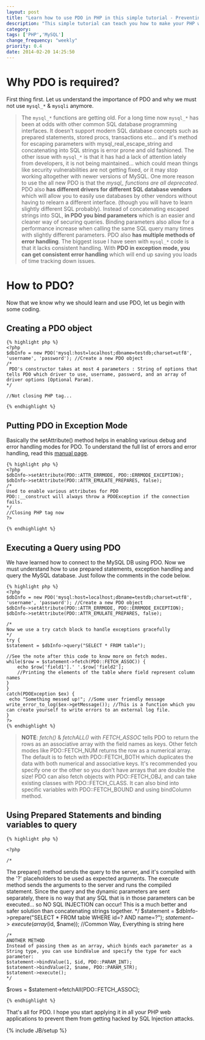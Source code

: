 ```yaml
---
layout: post
title: "Learn how to use PDO in PHP in this simple tutorial - Preventing SQL Injection attacks"
description: "This simple tutorial can teach you how to make your PHP web applications more secure using prepared statements and PDO."
category:
tags: ['PHP','MySQL']
change_frequency: "weekly"
priority: 0.4
date: 2014-02-20 14:25:50
---
```


# Why PDO is required?

First thing first. Let us understand the importance of PDO and why we must not use `mysql_*` & `mysqli` anymore.

>The `mysql_*` functions are getting old. For a long time now `mysql_*` has been at odds with other common SQL database programming interfaces. It doesn't support modern SQL database concepts such as prepared statements, stored procs, transactions etc... and it's method for escaping parameters with mysql_real_escape_string and concatenating into SQL strings is error prone and old fashioned. The other issue with `mysql_*` is that it has had a lack of attention lately from developers, it is not being maintained... which could mean things like security vulnerabilities are not getting fixed, or it may stop working altogether with newer versions of MySQL. One more reason to use the all new PDO is that the *mysql_ functions are all deprecated*.
PDO also **has different drivers for different SQL database vendors** which will allow you to easily use databases by other vendors without having to relearn a different interface. (though you will have to learn slightly different SQL probably).
Instead of concatenating escaped strings into SQL, **in PDO you bind parameters** which is an easier and cleaner way of securing queries. Binding parameters also allow for a performance increase when calling the same SQL query many times with slightly different parameters. PDO also **has multiple methods of error handling**. The biggest issue I have seen with `mysql_*` code is that it lacks consistent handling. With **PDO in exception mode, you can get consistent error handling** which will end up saving you loads of time tracking down issues.


# How to PDO?

Now that we know why we should learn and use PDO, let us begin with some coding.

## Creating a PDO object

    {% highlight php %}
    <?php
    $dbInfo = new PDO('mysql:host=localhost;dbname=testdb;charset=utf8', 'username', 'password'); //Create a new PDO object
    /*
     PDO's constructor takes at most 4 parameters : String of options that tells PDO which driver to use, username, password, and an array of driver options [Optional Param].
    */

    //Not closing PHP tag...

    {% endhighlight %}


## Putting PDO in Exception Mode


Basically the setAttribute() method helps in enabling various debug and error handling modes for PDO. To understand the full list of errors and error handling, read this [manual page](http://www.php.net/manual/en/pdo.error-handling.php).

    {% highlight php %}
    <?php
    $dbInfo->setAttribute(PDO::ATTR_ERRMODE, PDO::ERRMODE_EXCEPTION);
    $dbInfo->setAttribute(PDO::ATTR_EMULATE_PREPARES, false);
    /*
    Used to enable various attributes for PDO
    PDO::__construct will always throw a PDOException if the connection fails.
    */
    //Closing PHP tag now
    ?>

    {% endhighlight %}



## Executing a Query using PDO



We have learned how to connect to the MySQL DB using PDO. Now we must understand how to use prepared statements, exception handling and query the MySQL database. Just follow the comments in the code below.

    {% highlight php %}
    <?php
    $dbInfo = new PDO('mysql:host=localhost;dbname=testdb;charset=utf8', 'username', 'password'); //Create a new PDO object
    $dbInfo->setAttribute(PDO::ATTR_ERRMODE, PDO::ERRMODE_EXCEPTION);
    $dbInfo->setAttribute(PDO::ATTR_EMULATE_PREPARES, false);

    /*
    Now we use a try catch block to handle exceptions gracefully
    */
    try {
    $statement = $dbInfo->query("SELECT * FROM table");

    //See the note after this code to know more on fetch modes.
    while($row = $statement->fetch(PDO::FETCH_ASSOC)) {
        echo $row['field1'].' '.$row['field2'];
        //Printing the elements of the table where field represent column names
    }
    }
    catch(PDOException $ex) {
     echo "Something messed up!"; //Some user friendly message
    write_error_to_log($ex->getMessage()); //This is a function which you can create yourself to write errors to an external log file.
    }
    ?>
    {% endhighlight %}

>**NOTE**: *fetch()* & *fetchALL()* with *FETCH_ASSOC* tells PDO to return the rows as an associative array with the field names as keys. Other fetch modes like PDO::FETCH_NUM returns the row as a numerical array. The default is to fetch with PDO::FETCH_BOTH which duplicates the data with both numerical and associative keys. It's recommended you specify one or the other so you don't have arrays that are double the size! PDO can also fetch objects with PDO::FETCH_OBJ, and can take existing classes with PDO::FETCH_CLASS. It can also bind into specific variables with PDO::FETCH_BOUND and using bindColumn method.



## Using Prepared Statements and binding variables to query

    {% highlight php %}

    <?php

    /*
The prepare() method sends the query to the server, and it's compiled with the '?' placeholders to be used as expected arguments. The execute method sends the arguments to the server and runs the compiled statement. Since the query and the dynamic parameters are sent separately, there is no way that any SQL that is in those parameters can be executed... so NO SQL INJECTION can occur! This is a much better and safer solution than concatenating strings together.
     */
    $statement = $dbInfo->prepare("SELECT * FROM table WHERE id=? AND name=?");
    $statement->execute(array($id, $name)); //Common Way, Everything is string here

    /*
    ANOTHER METHOD
    Instead of passing them as an array, which binds each parameter as a String type, you can use bindValue and specify the type for each parameter:
    $statement->bindValue(1, $id, PDO::PARAM_INT);
    $statement->bindValue(2, $name, PDO::PARAM_STR);
    $statement->execute();
    */

$rows = $statement->fetchAll(PDO::FETCH_ASSOC);

    {% endhighlight %}

That's all for PDO. I hope you start applying it in all your PHP web applications to prevent them from getting hacked by SQL Injection attacks.


{% include JB/setup %}
